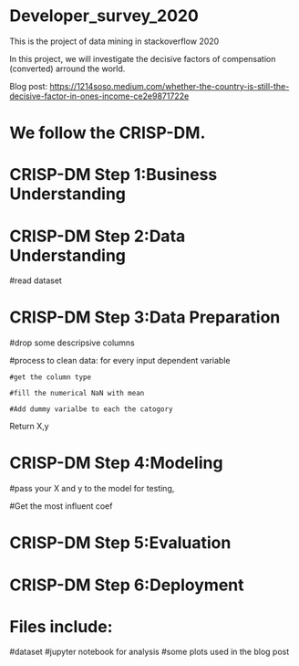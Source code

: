 # Developer_survey_2020
 This is the project of data mining in stackoverflow 2020
 
 In this project, we will investigate the decisive factors of compensation (converted) arround the world.
 
 Blog post: https://1214soso.medium.com/whether-the-country-is-still-the-decisive-factor-in-ones-income-ce2e9871722e
# We follow the CRISP-DM.

# CRISP-DM Step 1:Business Understanding

# CRISP-DM Step 2:Data Understanding

  #read dataset

# CRISP-DM Step 3:Data Preparation
 #drop some descripsive columns
 
 #process to clean data: for every input dependent variable
 
    #get the column type
  
    #fill the numerical NaN with mean
  
    #Add dummy varialbe to each the catogory
  
 Return X,y


# CRISP-DM Step 4:Modeling
 #pass your X and y to the model for testing, 
 
 #Get the most influent coef
 
# CRISP-DM Step 5:Evaluation

# CRISP-DM Step 6:Deployment
 
# Files include:
 #dataset
 #jupyter notebook for analysis
 #some plots used in the blog post
